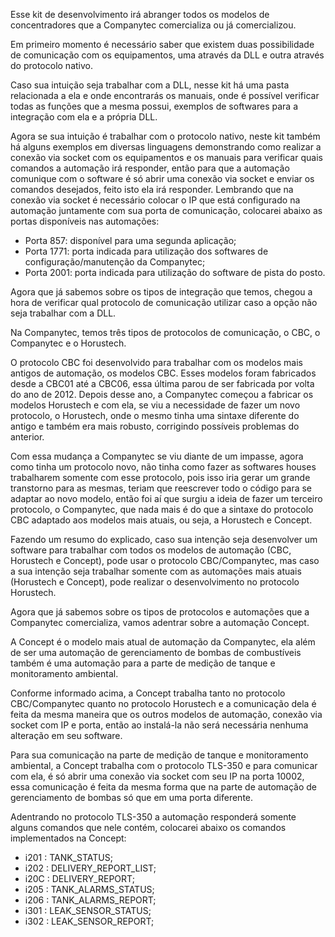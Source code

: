 <p>Esse kit de desenvolvimento irá abranger todos os modelos de concentradores que a Companytec comercializa ou já comercializou.</p>
<p>Em primeiro momento é necessário saber que existem duas possibilidade de comunicação com os equipamentos, uma através da DLL e outra através do protocolo nativo.</p>
<p>Caso sua intuição seja trabalhar com a DLL, nesse kit há uma pasta relacionada a ela e onde encontrarás os manuais, onde é possível verificar todas as funções que a mesma possui, exemplos de softwares para a integração com ela e a própria DLL.</p>
<p>Agora se sua intuição é trabalhar com o protocolo nativo, neste kit também há alguns exemplos em diversas linguagens demonstrando como realizar a conexão via socket com os equipamentos e os manuais para verificar quais comandos a automação irá responder, então para que a automação comunique com o software é só abrir uma conexão via socket e enviar os comandos desejados, feito isto ela irá responder. Lembrando que na conexão via socket é necessário colocar o IP que está configurado na automação juntamente com sua porta de comunicação, colocarei abaixo as portas disponíveis nas automações:</p>

* Porta 857: disponível para uma segunda aplicação;
* Porta 1771: porta indicada para utilização dos softwares de configuração/manutenção da Companytec;
* Porta 2001: porta indicada para utilização do software de pista do posto.

<p>Agora que já sabemos sobre os tipos de integração que temos, chegou a hora de verificar qual protocolo de comunicação utilizar caso a opção não seja trabalhar com a DLL.</p>
<p>Na Companytec, temos três tipos de protocolos de comunicação, o CBC, o Companytec e o Horustech.</p>
<p>O protocolo CBC foi desenvolvido para trabalhar com os modelos mais antigos de automação, os modelos CBC. Esses modelos foram fabricados desde a CBC01 até a CBC06, essa última parou de ser fabricada por volta do ano de 2012. Depois desse ano, a Companytec começou a fabricar os modelos Horustech e com ela, se viu a necessidade de fazer um novo protocolo, o Horustech, onde o mesmo tinha uma sintaxe diferente do antigo e também era mais robusto, corrigindo possíveis problemas do anterior.</p>
<p>Com essa mudança a Companytec se viu diante de um impasse, agora como tinha um protocolo novo, não tinha como fazer as softwares houses trabalharem somente com esse protocolo, pois isso iria gerar um grande transtorno para as mesmas, teriam que reescrever todo o código para se adaptar ao novo modelo, então foi aí que surgiu a ideia de fazer um terceiro protocolo, o Companytec, que nada mais é do que a sintaxe do protocolo CBC adaptado aos modelos mais atuais, ou seja, a Horustech e Concept.</p>
<p>Fazendo um resumo do explicado, caso sua intenção seja desenvolver um software para trabalhar com todos os modelos de automação (CBC, Horustech e Concept), pode usar o protocolo CBC/Companytec, mas caso a sua intenção seja trabalhar somente com as automações mais atuais (Horustech e Concept), pode realizar o desenvolvimento no protocolo Horustech.</p>
<p>Agora que já sabemos sobre os tipos de protocolos e automações que a Companytec comercializa, vamos adentrar sobre a automação Concept.</p>
<p>A Concept é o modelo mais atual de automação da Companytec, ela além de ser uma automação de gerenciamento de bombas de combustíveis também é uma automação para a parte de medição de tanque e monitoramento ambiental.</p>
<p>Conforme informado acima, a Concept trabalha tanto no protocolo CBC/Companytec quanto no protocolo Horustech e a comunicação dela é feita da mesma maneira que os outros modelos de automação, conexão via socket com IP e porta, então ao instalá-la não será necessária nenhuma alteração em seu software.</p>
<p>Para sua comunicação na parte de medição de tanque e monitoramento ambiental, a Concept trabalha com o protocolo TLS-350 e para comunicar com ela, é só abrir uma conexão via socket com seu IP na porta 10002, essa comunicação é feita da mesma forma que na parte de automação de gerenciamento de bombas só que em uma porta diferente.</p>
<p>Adentrando no protocolo TLS-350 a automação responderá somente alguns comandos que nele contém, colocarei abaixo os comandos implementados na Concept: </p>

* i201 : TANK_STATUS;
* i202 : DELIVERY_REPORT_LIST;
* i20C : DELIVERY_REPORT;
* i205 : TANK_ALARMS_STATUS;
* i206 : TANK_ALARMS_REPORT;
* i301 : LEAK_SENSOR_STATUS;
* i302 : LEAK_SENSOR_REPORT;